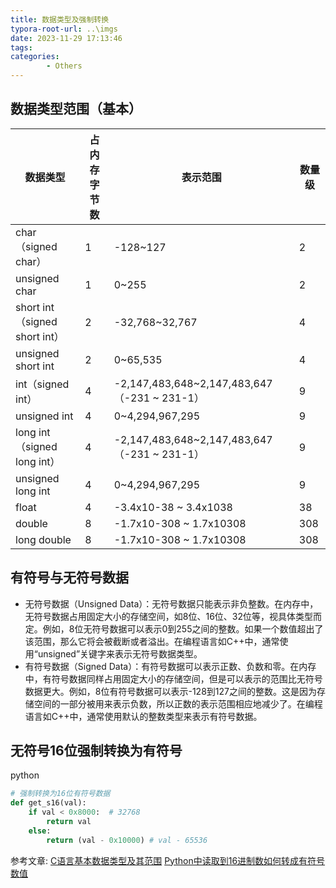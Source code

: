 ```yaml
---
title: 数据类型及强制转换
typora-root-url: ..\imgs
date: 2023-11-29 17:13:46
tags:
categories: 
        - Others
---
```


## 数据类型范围（基本）
| 数据类型                      | 占内存字节数 | 表示范围                                     | 数量级 |
| ----------------------------- | ------------ | -------------------------------------------- | ------ |
| char（signed char）           | 1            | -128~127                                     | 2      |
| unsigned char                 | 1            | 0~255                                        | 2      |
| short int（signed short int） | 2            | -32,768~32,767                               | 4      |
| unsigned short int            | 2            | 0~65,535                                     | 4      |
| int（signed int）             | 4            | -2,147,483,648~2,147,483,647（-231 ~ 231-1） | 9      |
| unsigned int                  | 4            | 0~4,294,967,295                              | 9      |
| long int（signed long int）   | 4            | -2,147,483,648~2,147,483,647（-231 ~ 231-1） | 9      |
| unsigned long int             | 4            | 0~4,294,967,295                              | 9      |
| float                         | 4            | -3.4x10-38 ~ 3.4x1038                        | 38     |
| double                        | 8            | -1.7x10-308 ~ 1.7x10308                      | 308    |
| long double                   | 8            | -1.7x10-308 ~ 1.7x10308                      | 308    |
## 有符号与无符号数据

 - 无符号数据（Unsigned Data）：无符号数据只能表示非负整数。在内存中，无符号数据占用固定大小的存储空间，如8位、16位、32位等，视具体类型而定。例如，8位无符号数据可以表示0到255之间的整数。如果一个数值超出了该范围，那么它将会被截断或者溢出。在编程语言如C++中，通常使用“unsigned”关键字来表示无符号数据类型。
 - 有符号数据（Signed Data）：有符号数据可以表示正数、负数和零。在内存中，有符号数据同样占用固定大小的存储空间，但是可以表示的范围比无符号数据更大。例如，8位有符号数据可以表示-128到127之间的整数。这是因为存储空间的一部分被用来表示负数，所以正数的表示范围相应地减少了。在编程语言如C++中，通常使用默认的整数类型来表示有符号数据。
## 无符号16位强制转换为有符号
python
```python
# 强制转换为16位有符号数据
def get_s16(val):
    if val < 0x8000:  # 32768
        return val
    else:
        return (val - 0x10000) # val - 65536
```

参考文章:
[C语言基本数据类型及其范围](https://blog.csdn.net/m0_56502601/article/details/116333030#:~:text=%E5%9F%BA%E6%9C%AC%E6%95%B0%E6%8D%AE%E7%B1%BB%E5%9E%8B%E5%8F%8A%E5%85%B6%E8%8C%83%E5%9B%B4%E6%95%B0%E6%8D%AE%E7%B1%BB%E5%9E%8B%E5%8D%A0%E5%86%85%E5%AD%98%E5%AD%97%E8%8A%82%E6%95%B02%E7%9A%84%E6%AC%A1%E6%96%B9%E6%95%B0%E8%A1%A8%E7%A4%BA%E5%8D%81%E8%BF%9B%E5%88%B6%E6%95%B0%E8%8C%83%E5%9B%B4char%EF%BC%88signed%20char%EF%BC%891-27~27-1-128~127unsigned%20char10~28-10~255short%20int%EF%BC%88signed,short%20int%EF%BC%892-32%2C768~32%2C767unsigned%20short%20int20~65%2C535int%EF%BC%88signed%20int%EF%BC%894-2%2C147%2C483%2C648~2%2C147%2C483%2C647unsigned_c%E8%AF%AD%E8%A8%80%E5%AE%9A%E4%B9%89%E7%B1%BB%E5%9E%8B%E8%8C%83%E5%9B%B4)
[Python中读取到16进制数如何转成有符号数值](https://www.cnblogs.com/yqmcu/p/11104617.html)
